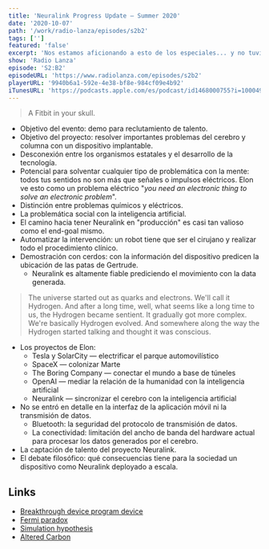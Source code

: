 ```yaml
---
title: 'Neuralink Progress Update — Summer 2020'
date: '2020-10-07'
path: '/work/radio-lanza/episodes/s2b2'
tags: ['']
featured: 'false'
excerpt: 'Nos estamos aficionando a esto de los especiales... y no tuvimos suficiente con el evento de Apple. Aprovechamos las ganas que tiene Jimmy de implantarse cualquier cosa que le convierta en un "super hombre" para cubrir en detalle el pasado Progress Update de Neuralink.'
show: 'Radio Lanza'
episode: 'S2:B2'
episodeURL: 'https://www.radiolanza.com/episodes/s2b2'
playerURL: '9940b6a1-592e-4e38-bf8e-984cf09e4b92'
iTunesURL: 'https://podcasts.apple.com/es/podcast/id1468000755?i=1000493850530'
---
```


> A Fitbit in your skull.

- Objetivo del evento: demo para reclutamiento de talento.
- Objetivo del proyecto: resolver importantes problemas del cerebro y columna con un dispositivo implantable.
- Desconexión entre los organismos estatales y el desarrollo de la tecnología.
- Potencial para solventar cualquier tipo de problemática con la mente: todos tus sentidos no son más que señales o impulsos eléctricos. Elon ve esto como un problema eléctrico "_you need an electronic thing to solve an electronic problem_".
- Distinción entre problemas químicos y eléctricos.
- La problemática social con la inteligencia artificial.
- El camino hacia tener Neuralink en "producción" es casi tan valioso como el end-goal mismo.
- Automatizar la intervención: un robot tiene que ser el cirujano y realizar todo el procedimiento clínico.
- Demostración con cerdos: con la información del dispositivo predicen la ubicación de las patas de Gertrude.
  - Neuralink es altamente fiable prediciendo el movimiento con la data generada.

> The universe started out as quarks and electrons. We'll call it Hydrogen. And after a long time, well, what seems like a long time to us, the Hydrogen became sentient. It gradually got more complex. We're basically Hydrogen evolved. And somewhere along the way the Hydrogen started talking and thought it was conscious.

- Los proyectos de Elon:
  - Tesla y SolarCity — electrificar el parque automovilístico
  - SpaceX — colonizar Marte
  - The Boring Company — conectar el mundo a base de túneles
  - OpenAI — mediar la relación de la humanidad con la inteligencia artificial
  - Neuralink — sincronizar el cerebro con la inteligencia artificial
- No se entró en detalle en la interfaz de la aplicación móvil ni la transmisión de datos.
  - Bluetooth: la seguridad del protocolo de transmisión de datos.
  - La conectividad: limitación del ancho de banda del hardware actual para procesar los datos generados por el cerebro.
- La captación de talento del proyecto Neuralink.
- El debate filosófico: qué consecuencias tiene para la sociedad un dispositivo como Neuralink deployado a escala.

## Links

- [Breakthrough device program device](https://www.fda.gov/medical-devices/how-study-and-market-your-device/breakthrough-devices-program)
- [Fermi paradox](https://en.wikipedia.org/wiki/Fermi_paradox)
- [Simulation hypothesis](https://en.wikipedia.org/wiki/Simulation_hypothesis)
- [Altered Carbon](https://www.imdb.com/title/tt2261227/)
